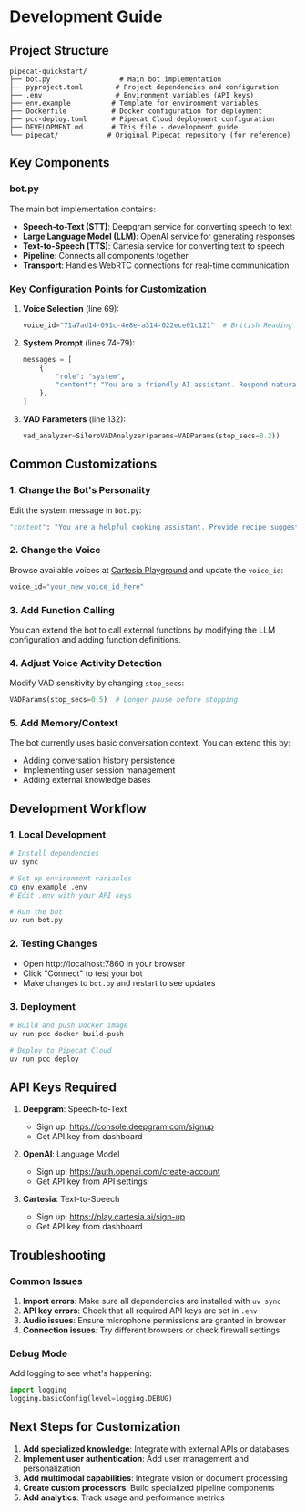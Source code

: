 # Development Guide

## Project Structure

```
pipecat-quickstart/
├── bot.py                 # Main bot implementation
├── pyproject.toml        # Project dependencies and configuration
├── .env                  # Environment variables (API keys)
├── env.example          # Template for environment variables
├── Dockerfile           # Docker configuration for deployment
├── pcc-deploy.toml      # Pipecat Cloud deployment configuration
├── DEVELOPMENT.md       # This file - development guide
└── pipecat/            # Original Pipecat repository (for reference)
```

## Key Components

### bot.py
The main bot implementation contains:
- **Speech-to-Text (STT)**: Deepgram service for converting speech to text
- **Large Language Model (LLM)**: OpenAI service for generating responses
- **Text-to-Speech (TTS)**: Cartesia service for converting text to speech
- **Pipeline**: Connects all components together
- **Transport**: Handles WebRTC connections for real-time communication

### Key Configuration Points for Customization

1. **Voice Selection** (line 69):
   ```python
   voice_id="71a7ad14-091c-4e8e-a314-022ece01c121"  # British Reading Lady
   ```

2. **System Prompt** (lines 74-79):
   ```python
   messages = [
       {
           "role": "system",
           "content": "You are a friendly AI assistant. Respond naturally and keep your answers conversational.",
       },
   ]
   ```

3. **VAD Parameters** (line 132):
   ```python
   vad_analyzer=SileroVADAnalyzer(params=VADParams(stop_secs=0.2))
   ```

## Common Customizations

### 1. Change the Bot's Personality
Edit the system message in `bot.py`:
```python
"content": "You are a helpful cooking assistant. Provide recipe suggestions and cooking tips."
```

### 2. Change the Voice
Browse available voices at [Cartesia Playground](https://play.cartesia.ai/) and update the `voice_id`:
```python
voice_id="your_new_voice_id_here"
```

### 3. Add Function Calling
You can extend the bot to call external functions by modifying the LLM configuration and adding function definitions.

### 4. Adjust Voice Activity Detection
Modify VAD sensitivity by changing `stop_secs`:
```python
VADParams(stop_secs=0.5)  # Longer pause before stopping
```

### 5. Add Memory/Context
The bot currently uses basic conversation context. You can extend this by:
- Adding conversation history persistence
- Implementing user session management
- Adding external knowledge bases

## Development Workflow

### 1. Local Development
```bash
# Install dependencies
uv sync

# Set up environment variables
cp env.example .env
# Edit .env with your API keys

# Run the bot
uv run bot.py
```

### 2. Testing Changes
- Open http://localhost:7860 in your browser
- Click "Connect" to test your bot
- Make changes to `bot.py` and restart to see updates

### 3. Deployment
```bash
# Build and push Docker image
uv run pcc docker build-push

# Deploy to Pipecat Cloud
uv run pcc deploy
```

## API Keys Required

1. **Deepgram**: Speech-to-Text
   - Sign up: https://console.deepgram.com/signup
   - Get API key from dashboard

2. **OpenAI**: Language Model
   - Sign up: https://auth.openai.com/create-account
   - Get API key from API settings

3. **Cartesia**: Text-to-Speech
   - Sign up: https://play.cartesia.ai/sign-up
   - Get API key from dashboard

## Troubleshooting

### Common Issues
1. **Import errors**: Make sure all dependencies are installed with `uv sync`
2. **API key errors**: Check that all required API keys are set in `.env`
3. **Audio issues**: Ensure microphone permissions are granted in browser
4. **Connection issues**: Try different browsers or check firewall settings

### Debug Mode
Add logging to see what's happening:
```python
import logging
logging.basicConfig(level=logging.DEBUG)
```

## Next Steps for Customization

1. **Add specialized knowledge**: Integrate with external APIs or databases
2. **Implement user authentication**: Add user management and personalization
3. **Add multimodal capabilities**: Integrate vision or document processing
4. **Create custom processors**: Build specialized pipeline components
5. **Add analytics**: Track usage and performance metrics
